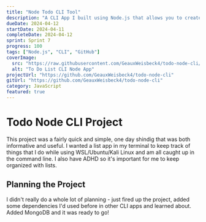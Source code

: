 ```yaml
---
title: "Node Todo CLI Tool"
description: "A CLI App I built using Node.js that allows you to create a todo list where you can add and remove tasks."
dueDate: 2024-04-12
startDate: 2024-04-11
completeDate: 2024-04-12
sprint: Sprint 7
progress: 100
tags: ["Node.js", "CLI", "GitHub"]
coverImage:
  src: "https://raw.githubusercontent.com/GeauxWeisbeck4/todo-node-cli/main/image.png"
  alt: "To Do List CLI Node App"
projectUrl: "https://github.com/GeauxWeisbeck4/todo-node-cli"
gitUrl: "https://github.com/GeauxWeisbeck4/todo-node-cli"
category: JavaScript
featured: true
---
```


# Todo Node CLI Project

This project was a fairly quick and simple, one day shindig that was both informative and useful. I wanted a list app in my terminal to keep track of things that I do while using WSL/Ubuntu/Kali Linux and am all caught up in the command line. I also have ADHD so it's important for me to keep organized with lists.

## Planning the Project

I didn't really do a whole lot of planning - just fired up the project, added some dependencies I'd used before in other CLI apps and learned about. Added MongoDB and it was ready to go!

